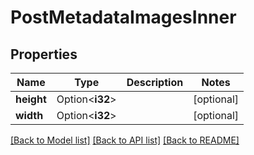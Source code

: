 # PostMetadataImagesInner

## Properties

Name | Type | Description | Notes
------------ | ------------- | ------------- | -------------
**height** | Option<**i32**> |  | [optional]
**width** | Option<**i32**> |  | [optional]

[[Back to Model list]](../README.md#documentation-for-models) [[Back to API list]](../README.md#documentation-for-api-endpoints) [[Back to README]](../README.md)


